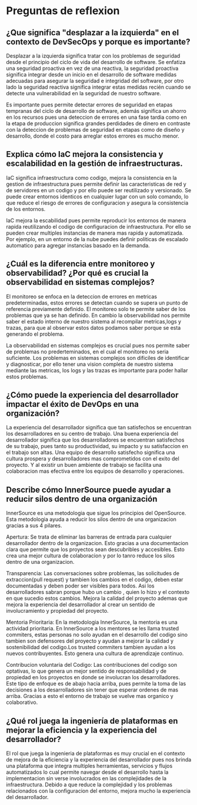 <h1>Preguntas de reflexion</h1>
<h2>¿Que significa "desplazar a la izquierda" en el contexto de DevSecOps y porque es importante?</h2>
Desplazar a la izquierda significa tratar con los problemas de seguridad desde el principio del ciclo de vida del desarrollo de software. Se enfatiza una seguridad proactiva en vez de una reactiva, la seguridad proactiva significa integrar desde un inicio en el desarrollo de software medidas adecuadas para asegurar la seguridad e integridad del software, por otro lado la seguridad reactiva significa integrar estas medidas recién cuando se detecte una vulnerabilidad en la seguridad de nuestro software. 

Es importante pues permite detectar errores de seguridad en etapas tempranas del ciclo de desarrollo de software, además significa un ahorro en los recursos pues una deteccion de errores en una fase tardia como en la etapa de produccion significa grandes perdidades de dinero en contraste con la deteccion de problemas de seguridad en etapas como de diseño y desarrollo, donde el costo para arreglar estos errores es mucho menor.

<h2>Explica cómo IaC mejora la consistencia y escalabilidad en la gestión de infraestructuras.</h2>
IaC significa infraestructura como codigo, mejora la consistencia en la gestion de infraestructura pues permite definir las caracteristicas de red y de servidores en un codigo y por ello puede ser reutilizado y versionado. Se puede crear entornos identicos en cualquier lugar con un solo comando, lo que reduce el riesgo de errores de configuracion y asegura la consistencia de los entornos.

IaC mejora la escabilidad pues permite reproducir los entornos de manera rapida reutilizando el codigo de configuracion de infraestructura. Por ello se pueden crear multiples instancias de manera mas rapida y automatizada. Por ejemplo, en un entorno de la nube puedes definir politicas de escalado automatico para agregar instancias basado en la demanda.

<h2>¿Cuál es la diferencia entre monitoreo y observabilidad? ¿Por qué es crucial la
observabilidad en sistemas complejos?</h2>
El monitoreo se enfoca en la deteccion de errores en metricas predeterminadas, estos errores se detectan cuando se supera un punto de referencia previamente definido. El monitoreo solo te permite saber de los problemas que ya se han definido. En cambio la observabilidad nos permite saber el estado interno de nuestro sistema al recompilar metricas,logs y trazas, para que al observar estos datos podamos saber porque se esta generando el problema.

La observabilidad en sistemas complejos es crucial pues nos permite saber de problemas no prederteminados, en el cual el monitoreo no seria suficiente. Los problemas en sistemas complejos son dificiles de identificar y diagnosticar, por ello tener una vision completa de nuestro sistema mediante las metricas, los logs y las trazas es importante para poder hallar estos problemas.

<h2>¿Cómo puede la experiencia del desarrollador impactar el éxito de DevOps en una
organización?</h2>
La experiencia del desarrollador significa que tan satisfechos se encuentran los desarrolladores en su centro de trabajo. Una buena experiencia del desarrollador significa que los desarrolladores se encuentran satisfechos de su trabajo, pues tanto su productividad, su impacto y su satisfaccion en el trabajo son altas. Una equipo de desarrollo satisfecho significa una cultura prospera y desarrolladores mas comprometidos con el exito del proyecto. Y al existir un buen ambiente de trabajo se facilita una colaboracion mas efectiva entre los equipos de desarrollo y operaciones.

<h2> Describe cómo InnerSource puede ayudar a reducir silos dentro de una organización</h2>
InnerSource es una metodologia que sigue los principios del OpenSource. Esta metodologia ayuda a reducir los silos dentro de una organizacion gracias a sus 4 
 pilares.

 Apertura: Se trata de eliminar las barreras de entrada para cualquier desarrollador dentro de la organizacion. Esto gracias a una documentacion clara que permite que los proyectos sean descubribles y  accesibles. Esto crea una mejor cultura de colaboracion y por lo tanro reduce los silos dentro de una organizacion.

 Transparencia: Las conversaciones sobre problemas, las solicitudes de extraccion(pull request) y tambien los cambios en el codigo, deben estar documentadas y deben poder ser visibles para todos. Asi los desarrolladores sabran porque hubo un cambio , quien lo hizo y el contexto en que sucedio estos cambios. Mejora la calidad del proyecto ademas que mejora la experiencia del desarrollador al crear un sentido de involucramiento y propiedad del proyecto.

 Mentoria Prioritaria: En la metodologia InnerSource, la mentoria es una actividad prioritaria. En InnerSource a los mentores se les llama trusted commiters, estas personas no solo ayudan en el desarrollo del codigo sino tambien son defensores del proyecto y ayudan a mejorar la calidad y sostenibilidad del codigo.Los trusted commiters tambien ayudan a los nuevos contribuyentes. Esto genera una cultura de aprendizaje continuo.

 Contribucion voluntaria del Codigo: Las contribuciones del codigo son optativas, lo que genera un mejor sentido de responsabilidad y de propiedad en los proyectos en donde se involucran los desarrolladores. Este tipo de enfoque es de abajo hacia arriba, pues permite la toma de las decisiones a los desarrolladores sin tener que esperar ordenes de mas arriba. Gracias a esto el entorno de trabajo se vuelve mas organico y colaborativo.

 <h2>¿Qué rol juega la ingeniería de plataformas en mejorar la eficiencia y la experiencia del
desarrollador?</h2>
El rol que juega la ingenieria de plataformas es muy crucial en el contexto de mejora de la eficiencia y la experiencia del desarrollador pues nos brinda una plataforma que integra multiples herramientas, servicios y flujos automatizados lo cual permite navegar desde el desarrollo hasta la implementacion sin verse involucrados en las complejidades de la infraestructura. Debido a que reduce la complejidad y los problemas relacionados con la configuracion del entorno, mejora mucho la experiencia del desarrollador.